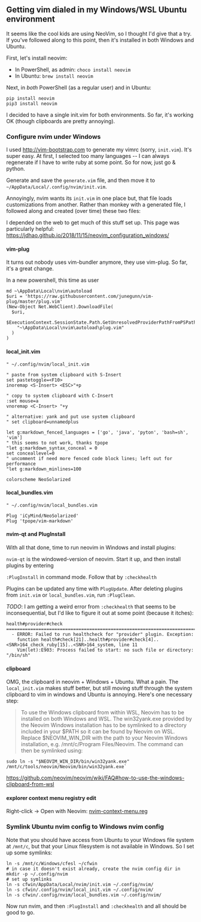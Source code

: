 ## Getting vim dialed in my Windows/WSL Ubuntu environment

It seems like the cool kids are using NeoVim, so I thought I'd give that a try. If you've
followed along to this point, then it's installed in both Windows and Ubuntu.

First, let's install neovim:

* In PowerShell, as admin: `choco install neovim`
* In Ubuntu: `brew install neovim`

Next, in _both_ PowerShell (as a regular user) and in Ubuntu:

```
pip install neovim
pip3 install neovim
```

I decided to have a single init.vim for both environments. So far, it's working OK (though clipboards
are pretty annoying).

### Configure nvim under Windows

I used http://vim-bootstrap.com to generate my vimrc (sorry, `init.vim`). It's super easy. At first, 
I selected too many languages -- I can always regenerate if I have to write ruby at some point. So
for now, just go & python.

Generate and save the `generate.vim` file, and then move it to `~/AppData/Local/.config/nvim/init.vim`.

Annoyingly, nvim wants its `init.vim` in one place but, that file loads customizations from another.
Rather than monkey with a generated file, I followed along and created (over time) these two files:

I depended on the web to get much of this stuff set up. This page was particularly 
helpful: https://jdhao.github.io/2018/11/15/neovim_configuration_windows/

####  vim-plug

It turns out nobody uses vim-bundler anymore, they use vim-plug. So far, it's a great change.

In a new powershell, this time as user

```
md ~\AppData\Local\nvim\autoload
$uri = 'https://raw.githubusercontent.com/junegunn/vim-plug/master/plug.vim'
(New-Object Net.WebClient).DownloadFile(
  $uri,
  $ExecutionContext.SessionState.Path.GetUnresolvedProviderPathFromPSPath(
    "~\AppData\Local\nvim\autoload\plug.vim"
  )
)
```

#### local_init.vim

```
" ~/.config/nvim/local_init.vim

" paste from system clipboard with S-Insert
set pastetoggle=<F10>
inoremap <S-Insert> <ESC>"+p

" copy to system clipboard with C-Insert
:set mouse=a
vnoremap <C-Insert> "+y

" alternative: yank and put use system clipboard
" set clipboard=unnamedplus

let g:markdown_fenced_languages = ['go', 'java', 'pyton', 'bash=sh', 'vim']
" this seems to not work, thanks tpope
"let g:markdown_syntax_conceal = 0
set conceallevel=0
" uncomment if need more fenced code block lines; left out for performance
"let g:markdown_minlines=100

colorscheme NeoSolarized
```

#### local_bundles.vim

```
" ~/.config/nvim/local_bundles.vim

Plug 'iCyMind/NeoSolarized'
Plug 'tpope/vim-markdown'
```

#### nvim-qt and PlugInstall

With all that done, time to run neovim in Windows and install plugins:

`nvim-qt` is the windowed-version of neovim. Start it up, and then install plugins by entering

`:PlugInstall` in command mode. Follow that by `:checkhealth`

Plugins can be updated any time with `PlugUpdate`. After deleting plugins from `init.vim` or
`local_bundles.vim`, run `:PlugClean`.

*TODO*: I am getting a weird error from `:checkhealth` that seems to be inconsequential, but 
I'd like to figure it out at some point (because it itches):

```
health#provider#check
========================================================================
  - ERROR: Failed to run healthcheck for "provider" plugin. Exception:
    function health#check[21]..health#provider#check[4]..<SNR>164_check_ruby[15]..<SNR>164_system, line 11
    Vim(let):E903: Process failed to start: no such file or directory: "/bin/sh"
```

#### clipboard

OMG, the clipboard in neovim + Windows + Ubuntu. What a pain. The `local_init.vim` makes stuff better, but still
moving stuff through the system clipboard to vim in windows and Ubuntu is annoying. Here's one necessary step:

>To use the Windows clipboard from within WSL, Neovim has to be installed on both Windows and WSL. The win32yank.exe provided by the Neovim Windows installation has to be symlinked to a directory included in your $PATH so it can be found by Neovim on WSL. Replace $NEOVIM_WIN_DIR with the path to your Neovim Windows installation, e.g. /mnt/c/Program Files/Neovim. The command can then be symlinked using:

```
sudo ln -s "$NEOVIM_WIN_DIR/bin/win32yank.exe" /mnt/c/tools/neovim/Neovim/bin/win32yank.exe`
```
https://github.com/neovim/neovim/wiki/FAQ#how-to-use-the-windows-clipboard-from-wsl

#### explorer context menu registry edit

Right-click -> Open with Neovim: [nvim-context-menu.reg](nvim-context-menu.reg)

### Symlink Ubuntu nvim config to Windows nvim config

Note that you should have access from Ubuntu to your Windows file system at `/mnt/c`, but that
your Linux filesystem is not available in Windows. So I set up some symlinks:

```
ln -s /mnt/c/Windows/cfesl ~/cfwin
# in case it doesn't exist already, create the nvim config dir in 
mkdir -p ~/.config/nvim
# set up symlinks
ln -s cfwin/AppData/Local/nvim/init.vim ~/.config/nvim/
ln -s cfwin/.config/nvim/local_init.vim ~/.config/nvim/
ln -s cfwin/.config/nvim/local_bundles.vim ~/.config/nvim/
```

Now run nvim, and then `:PlugInstall` and `:checkhealth` and all should be good to go.
